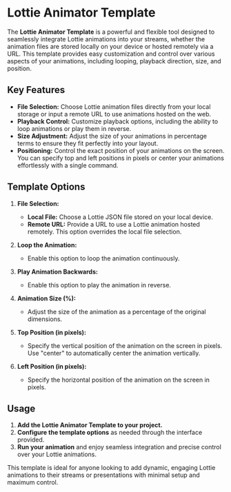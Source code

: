 # Lottie Animator Template

The **Lottie Animator Template** is a powerful and flexible tool designed to seamlessly integrate Lottie animations into your streams, whether the animation files are stored locally on your device or hosted remotely via a URL. This template provides easy customization and control over various aspects of your animations, including looping, playback direction, size, and position.

## Key Features

- **File Selection:** Choose Lottie animation files directly from your local storage or input a remote URL to use animations hosted on the web.
- **Playback Control:** Customize playback options, including the ability to loop animations or play them in reverse.
- **Size Adjustment:** Adjust the size of your animations in percentage terms to ensure they fit perfectly into your layout.
- **Positioning:** Control the exact position of your animations on the screen. You can specify top and left positions in pixels or center your animations effortlessly with a single command.

## Template Options

1. **File Selection:**
    - **Local File:** Choose a Lottie JSON file stored on your local device.
    - **Remote URL:** Provide a URL to use a Lottie animation hosted remotely. This option overrides the local file selection.

2. **Loop the Animation:**
    - Enable this option to loop the animation continuously.

3. **Play Animation Backwards:**
    - Enable this option to play the animation in reverse.

4. **Animation Size (%):**
    - Adjust the size of the animation as a percentage of the original dimensions.

5. **Top Position (in pixels):**
    - Specify the vertical position of the animation on the screen in pixels. Use "center" to automatically center the animation vertically.

6. **Left Position (in pixels):**
    - Specify the horizontal position of the animation on the screen in pixels.

## Usage

1. **Add the Lottie Animator Template to your project.**
2. **Configure the template options** as needed through the interface provided.
3. **Run your animation** and enjoy seamless integration and precise control over your Lottie animations.

This template is ideal for anyone looking to add dynamic, engaging Lottie animations to their streams or presentations with minimal setup and maximum control.
